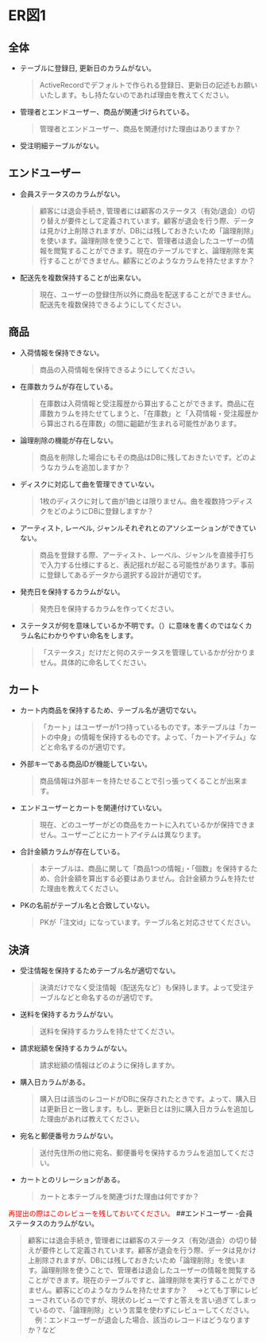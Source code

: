 # ER図1
## 全体
- テーブルに登録日, 更新日のカラムがない。
  > ActiveRecordでデフォルトで作られる登録日、更新日の記述もお願いいたします。もし持たないのであれば理由を教えてください。
- 管理者とエンドユーザー、商品が関連づけられている。
  > 管理者とエンドユーザー、商品を関連付けた理由はありますか？
- 受注明細テーブルがない。

## エンドユーザー
- 会員ステータスのカラムがない。
  > 顧客には退会手続き, 管理者には顧客のステータス（有効/退会）の切り替えが要件として定義されています。顧客が退会を行う際、データは見かけ上削除されますが、DBには残しておきたいため「論理削除」を使います。論理削除を使うことで、管理者は退会したユーザーの情報を閲覧することができます。現在のテーブルですと、論理削除を実行することができません。顧客にどのようなカラムを持たせますか？
- 配送先を複数保持することが出来ない。
  > 現在、ユーザーの登録住所以外に商品を配送することができません。配送先を複数保持できるようにしてください。

## 商品
- 入荷情報を保持できない。
  > 商品の入荷情報を保持できるようにしてください。
- 在庫数カラムが存在している。
  > 在庫数は入荷情報と受注履歴から算出することができます。商品に在庫数カラムを持たせてしまうと、「在庫数」と「入荷情報・受注履歴から算出される在庫数」の間に齟齬が生まれる可能性があります。
- 論理削除の機能が存在しない。
  > 商品を削除した場合にもその商品はDBに残しておきたいです。どのようなカラムを追加しますか？
- ディスクに対応して曲を管理できていない。
  > 1枚のディスクに対して曲が1曲とは限りません。曲を複数持つディスクをどのようにDBに登録しますか？
- アーティスト, レーベル, ジャンルそれぞれとのアソシエーションができていない。
  > 商品を登録する際、アーティスト、レーベル、ジャンルを直接手打ちで入力する仕様にすると、表記揺れが起こる可能性があります。事前に登録してあるデータから選択する設計が適切です。
- 発売日を保持するカラムがない。
  > 発売日を保持するカラムを作ってください。
- ステータスが何を意味しているか不明です。（）に意味を書くのではなくカラム名にわかりやすい命名をします。
  > 「ステータス」だけだと何のステータスを管理しているかが分かりません。具体的に命名してください。

## カート
- カート内商品を保持するため、テーブル名が適切でない。
  > 「カート」はユーザーが1つ持っているものです。本テーブルは「カートの中身」の情報を保持するものです。よって、「カートアイテム」などと命名するのが適切です。
- 外部キーである商品IDが機能していない。
  > 商品情報は外部キーを持たせることで引っ張ってくることが出来ます。
- エンドユーザーとカートを関連付けていない。
  > 現在、どのユーザーがどの商品をカートに入れているかが保持できません。ユーザーごとにカートアイテムは異なります。
- 合計金額カラムが存在している。
  > 本テーブルは、商品に関して「商品1つの情報」・「個数」を保持するため、合計金額を算出する必要はありません。合計金額カラムを持たせた理由を教えてください。
- PKの名前がテーブル名と合致していない。
  > PKが「注文id」になっています。テーブル名と対応させてください。

## 決済
- 受注情報を保持するためテーブル名が適切でない。
  > 決済だけでなく受注情報（配送先など）も保持します。よって受注テーブルなどと命名するのが適切です。
- 送料を保持するカラムがない。
  > 送料を保持するカラムを持たせてください。
- 請求総額を保持するカラムがない。
  > 請求総額の情報はどのように保持しますか。
- 購入日カラムがある。
  > 購入日は該当のレコードがDBに保存されたときです。よって、購入日は更新日と一致します。もし、更新日とは別に購入日カラムを追加した理由があれば教えてください。
- 宛名と郵便番号カラムがない。
  > 送付先住所の他に宛名、郵便番号を保持するカラムを追加してください。
- カートとのリレーションがある。
  > カートと本テーブルを関連づけた理由は何ですか？


<font color="Red">再提出の際はこのレビューを残しておいてください。</font>
##エンドユーザー
-会員ステータスのカラムがない。
>顧客には退会手続き, 管理者には顧客のステータス（有効/退会）の切り替えが要件として定義されています。顧客が退会を行う際、データは見かけ上削除されますが、DBには残しておきたいため「論理削除」を使います。論理削除を使うことで、管理者は退会したユーザーの情報を閲覧することができます。現在のテーブルですと、論理削除を実行することができません。顧客にどのようなカラムを持たせますか？
　→とても丁寧にレビューされているのですが、現状のレビューですと答えを言い過ぎてしまっているので、「論理削除」という言葉を使わずにレビューしてください。
　例：エンドユーザーが退会した場合、該当のレコードはどうなりますか？など

